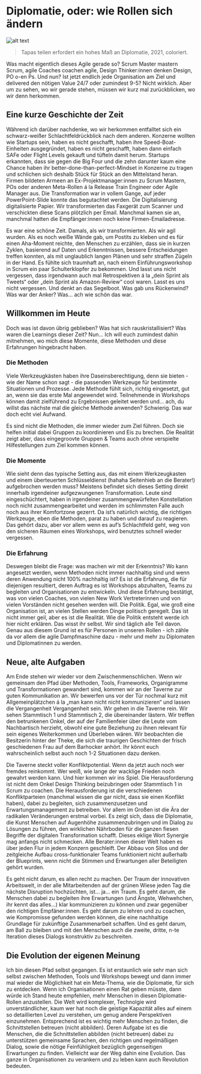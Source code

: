 # Diplomatie, oder: wie Rollen sich ändern

![alt text](../img/blog/2021-09-08-ralph.webp "Tapas teilen erfordert ein hohes Maß an Diplomatie, 2021, coloriert.")
> Tapas teilen erfordert ein hohes Maß an Diplomatie, 2021, coloriert.

Was macht eigentlich dieses Agile gerade so? Scrum Master mastern Scrum, agile Coaches coachen agile, Design Thinker:innen denken Design, PO o-en Ps. Und nun? Ist jetzt endlich jede Organisation am Ziel und delivered den nötigen Value 24/7 oder zumindest 9-5? Nicht wirklich. Aber um zu sehen, wo wir gerade stehen, müssen wir kurz mal zurückblicken, wo wir denn herkommen.

## Eine kurze Geschichte der Zeit
Während ich darüber nachdenke, wo wir herkommen entfalltet sich ein schwarz-weißer Schlachtfeldrückblick nach dem anderen. Konzerne wollten wie Startups sein, haben es nicht geschafft, haben ihre Speed-Boat-Einheiten ausgegründet, haben es nicht geschafft, haben dann einfach SAFe oder Flight Levels gekauft und tüfteln damit herum. Startups erkannten, dass sie gegen die Big Four und die zehn darunter kaum eine Chance haben ihr better-done-than-perfect-Mindset in Konzerne zu tragen und schlichen sich deshalb Stück für Stück an den Mittelstand heran. Firmen bildeten Armeen an Ex-Projektmanager:innen zu Scrum Mastern, POs oder anderen Meta-Rollen á la Release Train Engineer oder Agile Manager aus. Die Transformation war in vollem Gange, auf jeder PowerPoint-Slide konnte das begutachtet werden. Die Digitalisierung digitalisierte Papier. Wir transformierten das Faxgerät zum Scanner und verschickten diese Scans plötzlich per Email. Manchmal kamen sie an, manchmal hatten die Empfänger:innen noch keine Firmen-Emailadresse.

Es war eine schöne Zeit. Damals, als wir transformierten. Als wir agil wurden. Als es noch weiße Wände gab, um Postits zu kleben und es für einen Aha-Moment reichte, den Menschen zu erzählen, dass sie in kurzen Zyklen, basierend auf Daten und Erkenntnissen, bessere Entscheidungen treffen konnten, als mit unglaublich langen Plänen und sehr straffen Zügeln in der Hand. Es fühlte sich traumhaft an, nach einem Einführungsworkshop in Scrum ein paar Schulterklopfer zu bekommen. Und lasst uns nicht vergessen, dass irgendwann auch mal Retrospektiven á la „dein Sprint als Tweets“ oder „dein Sprint als Amazon-Review“ cool waren. Lasst es uns nicht vergessen. Und denkt an das Segelboot. Was gab uns Rückenwind? Was war der Anker? Was... ach wie schön das war.

## Willkommen im Heute
Doch was ist davon übrig geblieben? Was hat sich rauskristallisiert? Was waren die Learnings dieser Zeit? Nun... Ich will euch zumindest dahin mitnehmen, wo mich diese Momente, diese Methoden und diese Erfahrungen hingebracht haben.
### Die Methoden
Viele Werkzeugkästen haben ihre Daseinsberechtigung, denn sie bieten - wie der Name schon sagt - die passenden Werkzeuge für bestimmte Situationen und Prozesse. Jede Methode fühlt sich, richtig eingesetzt, gut an, wenn sie das erste Mal angewendet wird. Teilnehmende in Workshops können damit zielführend zu Ergebnissen geleitet werden und... ach, du willst das nächste mal die gleiche Methode anwenden? Schwierig. Das war doch echt viel Aufwand.

Es sind nicht die Methoden, die immer wieder zum Ziel führen. Doch sie helfen initial dabei Gruppen zu koordinieren und Eis zu brechen. Die Realität zeigt aber, dass eingegroovte Gruppen & Teams auch ohne verspielte Hilfestellungen zum Ziel kommen können.

### Die Momente
Wie sieht denn das typische Setting aus, das mit einem Werkzeugkasten und einem überteuerten Schlüsseldienst (hahaha Seitenhieb an die Berater!) aufgebrochen werden muss? Meistens befindet sich dieses Setting direkt innerhalb irgendeiner aufgezwungenen Transformation. Leute sind eingeschüchtert, haben in irgendeiner zusammengewürfelten Konstellation noch nicht zusammengearbeitet und werden im schlimmsten Falle auch noch aus ihrer Komfortzone gezerrt. Da ist’s natürlich wichtig, die richtigen Werkzeuge, eben die Methoden, parat zu haben und darauf zu reagieren. Das gehört dazu, aber vor allem wenn es auf’s Schlachtfeld geht, weg von den sicheren Räumen eines Workshops, wird benutztes schnell wieder vergessen. 

### Die Erfahrung
Deswegen bleibt die Frage: was machen wir mit der Erkenntnis? Wo kann angesetzt werden, wenn Methoden nicht immer nachhaltig sind und wenn deren Anwendung nicht 100% nachhaltig ist? Es ist die Erfahrung, die für diejenigen resultiert, deren Auftrag es ist Workshops abzuhalten, Teams zu begleiten und Organisationen zu entwickeln. Und diese Erfahrung bestätigt, was von vielen Coaches, von vielen New Work Vertreterinnen und von vielen Vorständen nicht gesehen werden will. Die Politik. Egal, wie groß eine Organisation ist, an vielen Stellen werden Dinge politisch geregelt. Das ist nicht immer geil, aber es ist die Realität. Wie die Politik entsteht werde ich hier nicht erklären. Das wisst ihr selbst. Wir sind täglich alle Teil davon. Genau aus diesem Grund ist es für Personen in unseren Rollen - ich zähle da vor allem die agile Dampfmaschine dazu - mehr und mehr zu Diplomaten und Diplomatinnen zu werden. 

## Neue, alte Aufgaben
Am Ende stehen wir wieder vor dem Zwischenmenschlichen. Wenn wir gemeinsam den Pfad über Methoden, Tools, Frameworks, Organigramme und Transformationen gewandert sind, kommen wir an der Taverne zur guten Kommunikation an. Wir bewerfen uns vor der Tür nochmal kurz mit Allgemeinplätzchen á la „man kann nicht nicht kommunizieren“ und lassen die Vergangenheit Vergangenheit sein. Wir gehen in die Taverne rein. Wir sehen Stammtisch 1 und Stammtisch 2, die übereinander lästern. Wir treffen den betrunkenen Onkel, der auf der Familienfeier über die Leute vom Nachbartisch herzieht, obwohl eine gute Beziehung zu ihnen relevant für sein eigenes Weiterkommen und Überleben wären. Wir beobachten die Besitzerin hinter der Theke, die sich die traurigen Geschichten der frisch geschiedenen Frau auf dem Barhocker anhört. Ihr könnt euch wahrscheinlich selbst auch noch 1-2 Situationen dazu denken. 

Die Taverne steckt voller Konfliktpotential. Wenn da jetzt auch noch wer fremdes reinkommt. Wer weiß, wie lange der wacklige Frieden noch gewahrt werden kann. Und hier kommen wir ins Spiel. Die Herausforderung ist nicht dem Onkel Design Thinking beizubringen oder Stammtisch 1 in Scrum zu coachen. Die Herausforderung ist die verschiedenen Konfliktparteien (manchmal wissen die gar nicht, dass sie einen Konflikt haben), dabei zu begleiten, sich zusammenzusetzen und Erwartungsmanagement zu betreiben. Vor allem im Großen ist die Ära der radikalen Veränderungen erstmal vorbei. Es zeigt sich, dass die Diplomatie, die Kunst Menschen auf Augenhöhe zusammenzubringen und im Dialog zu Lösungen zu führen, den wirklichen Nährboden für die ganzen fiesen Begriffe der digitalen Transformation schafft. Dieses eklige Wort Synergie mag anfangs nicht schmecken. Alle Berater:innen dieser Welt haben es über jeden Flur in jedem Konzern geschleift. Der Abbau von Silos und der zeitgleiche Aufbau cross-funktionaler Teams funktioniert nicht außerhalb der Blueprints, wenn nicht die Stimmen und Erwartungen aller Beteiligten gehört wurden. 

Es geht nicht darum, es allen recht zu machen. Der Traum der innovativen Arbeitswelt, in der alle Mitarbeitenden auf der grünen Wiese jeden Tag die nächste Disruption hochzüchten, ist... ja... ein Traum. Es geht darum, die Menschen dabei zu begleiten ihre Erwartungen (und Ängste, Wehwehchen, ihr kennt das alles...) klar kommunizieren zu können und zwar gegenüber den richtigen Empfäner:innen. Es geht darum zu lehren und zu coachen, wie Kompromisse gefunden werden können, die eine nachhaltige Grundlage für zukünftige Zusammenarbeit schaffen. Und es geht darum, am Ball zu bleiben und mit den Menschen auch die zweite, dritte, n-te Iteration dieses Dialogs konstruktiv zu beschreiten. 

## Die Evolution der eigenen Meinung
Ich bin diesen Pfad selbst gegangen. Es ist erstaunlich wie sehr man sich selbst zwischen Methoden, Tools und Workshops bewegt und dann immer mal wieder die Möglichkeit hat ein Meta-Thema, wie die Diplomatie, für sich zu entdecken. Wenn ich Organisationen einen Rat geben müsste, dann würde ich Stand heute empfehlen, mehr Menschen in diesen Diplomatie-Rollen anzustellen. Die Welt wird komplexer, Technolgie wird unverständlicher, kaum wer hat noch die geistige Kapazität alles auf einem so detaillierten Level zu verstehen, um genug andere Perspektiven einzunehmen. Entsprechend ist es wichtig mehr Menschen zu finden, die Schnittstellen betreuen (nicht abbilden). Deren Aufgabe ist es die Menschen, die die Schnittstellen abbilden (nicht betreuen) dabei zu unterstützen gemeinsame Sprachen, den richtigen und regelmäßigen Dialog, sowie die nötige Feinfühligkeit bezüglich gegenseitigen Erwartungen zu finden. Vielleicht war der Weg dahin eine Evolution. Das ganze in Organisationen zu verankern und zu leben kann auch Revolution bedeuten.
